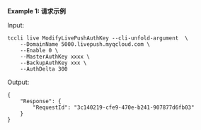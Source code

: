 **Example 1: 请求示例**



Input: 

```
tccli live ModifyLivePushAuthKey --cli-unfold-argument  \
    --DomainName 5000.livepush.myqcloud.com \
    --Enable 0 \
    --MasterAuthKey xxxx \
    --BackupAuthKey xxx \
    --AuthDelta 300
```

Output: 
```
{
    "Response": {
        "RequestId": "3c140219-cfe9-470e-b241-907877d6fb03"
    }
}
```


